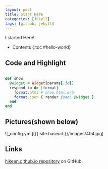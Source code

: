 ```yaml
---
layout: post
title: Start Here
categories: [Jekyll]
tags: [github, jekyll]
---
```


<!-- more --> I started Here!<!-- more-->


* Contents
{:toc #hello-world}


## Code and Highlight


```ruby

def show
  @widget = Widget(params[:id])
  respond_to do |format|
    format.html # show.html.erb
    format.json { render json: @widget }
  end
end

```

## Pictures(shown below)
![_config.yml]({{ site.baseurl }}/images/404.jpg)

## Links
[hikean.github.io repository](https://github.com/hikean/hikean.github.io) on GitHub.
